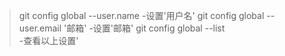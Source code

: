 > git config global --user.name 
> -设置'用户名'
> git config global --user.email '邮箱'
> -设置'邮箱'
> git config global --list  
> -查看以上设置'